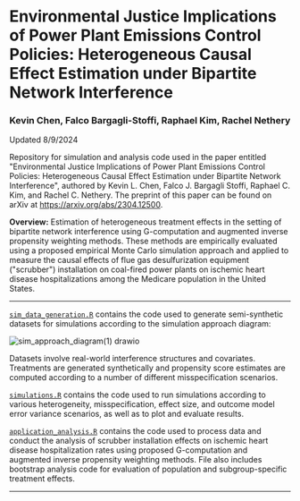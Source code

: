 # Environmental Justice Implications of Power Plant Emissions Control Policies: Heterogeneous Causal Effect Estimation under Bipartite Network Interference

### Kevin Chen, Falco Bargagli-Stoffi, Raphael Kim, Rachel Nethery

Updated 8/9/2024

Repository for simulation and analysis code used in the paper entitled "Environmental Justice Implications of Power Plant Emissions Control Policies: Heterogeneous Causal Effect Estimation under Bipartite Network Interference", authored by Kevin L. Chen, Falco J. Bargagli Stoffi, Raphael C. Kim, and Rachel C. Nethery. The preprint of this paper can be found on arXiv at https://arxiv.org/abs/2304.12500.

**Overview:** Estimation of heterogeneous treatment effects in the setting of bipartite network interference using G-computation and augmented inverse propensity weighting methods. These methods are empirically evaluated using a proposed empirical Monte Carlo simulation approach and applied to measure the causal effects of flue gas desulfurization equipment ("scrubber") installation on coal-fired power plants on ischemic heart disease hospitalizations among the Medicare population in the United States.

***

[`sim_data_generation.R`](https://github.com/NSAPH-Projects/emissions-ihd-bipartite/blob/master/code/sim_data_generation.R) contains the code used to generate semi-synthetic datasets for simulations according to the simulation approach diagram:

![sim_approach_diagram(1) drawio](https://user-images.githubusercontent.com/42856787/229964368-760977d1-0624-4845-9b08-2dbb60e0150e.png)

Datasets involve real-world interference structures and covariates. Treatments are generated synthetically and propensity score estimates are computed according to a number of different misspecification scenarios.

[`simulations.R`](https://github.com/NSAPH-Projects/emissions-ihd-bipartite/blob/master/code/simulations.R) contains the code used to run simulations according to various heterogeneity, misspecification, effect size, and outcome model error variance scenarios, as well as to plot and evaluate results.

[`application_analysis.R`](https://github.com/NSAPH-Projects/emissions-ihd-bipartite/blob/master/code/application_analysis.R) contains the code used to process data and conduct the analysis of scrubber installation effects on ischemic heart disease hospitalization rates using proposed G-computation and augmented inverse propensity weighting methods. File also includes bootstrap analysis code for evaluation of population and subgroup-specific treatment effects.

***



